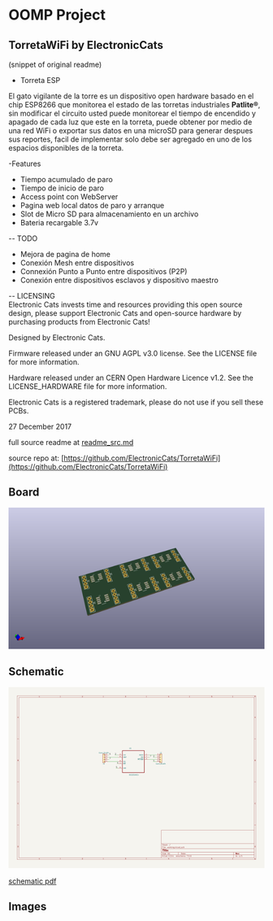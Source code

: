 # OOMP Project  
## TorretaWiFi  by ElectronicCats  
  
(snippet of original readme)  
  
- Torreta ESP  
  
El gato vigilante de la torre es un dispositivo open hardware basado en el chip ESP8266 que monitorea el estado de las torretas industriales **Patlite®**, sin modificar el circuito usted puede monitorear el tiempo de encendido y apagado de cada luz que este en la torreta, puede obtener por medio de una red WiFi o exportar sus datos en una microSD para generar despues sus reportes, facil de implementar solo debe ser agregado en uno de los espacios disponibles de la torreta.  
  
-Features  
- Tiempo acumulado de paro  
- Tiempo de inicio de paro  
- Access point con WebServer  
- Pagina web local datos de paro y arranque  
- Slot de Micro SD para almacenamiento en un archivo  
- Bateria recargable 3.7v  
  
-- TODO  
  
- Mejora de pagina de home  
- Conexión Mesh entre dispositivos  
- Connexión Punto a Punto entre dispositivos (P2P)  
- Conexión entre dispositivos esclavos y dispositivo maestro  
  
  
-- LICENSING  
Electronic Cats invests time and resources providing this open source design, please support Electronic Cats and open-source hardware by purchasing products from Electronic Cats!  
  
Designed by Electronic Cats.  
  
Firmware released under an GNU AGPL v3.0 license. See the LICENSE file for more information.  
  
Hardware released under an CERN Open Hardware Licence v1.2. See the LICENSE_HARDWARE file for more information.  
  
Electronic Cats is a registered trademark, please do not use if you sell these PCBs.  
  
27 December 2017  
  
  full source readme at [readme_src.md](readme_src.md)  
  
source repo at: [https://github.com/ElectronicCats/TorretaWiFi](https://github.com/ElectronicCats/TorretaWiFi)  
## Board  
  
[![working_3d.png](working_3d_600.png)](working_3d.png)  
## Schematic  
  
[![working_schematic.png](working_schematic_600.png)](working_schematic.png)  
  
[schematic pdf](working_schematic.pdf)  
## Images  
